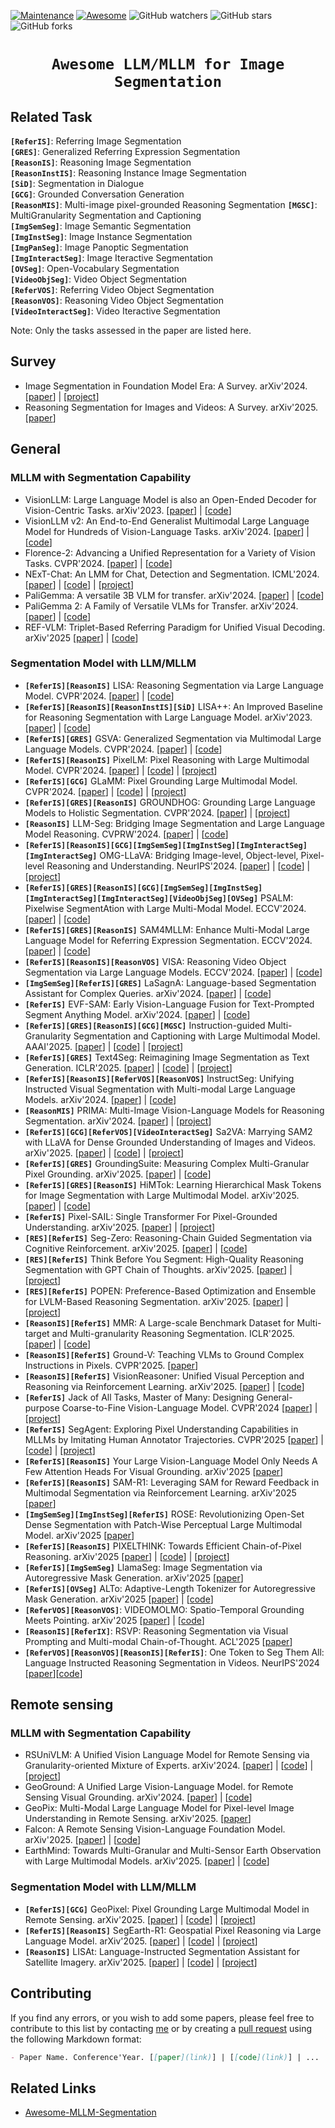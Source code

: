 [![Maintenance](https://img.shields.io/badge/Maintained%3F-yes-green.svg)](https://github.com/likyoo/awesome-MLLM-for-image-segmentation/graphs/commit-activity)
[![Awesome](https://cdn.rawgit.com/sindresorhus/awesome/d7305f38d29fed78fa85652e3a63e154dd8e8829/media/badge.svg)](https://github.com/likyoo/awesome-MLLM-for-image-segmentation)
<img alt="GitHub watchers" src="https://img.shields.io/github/watchers/likyoo/awesome-MLLM-for-image-segmentation?style=social"> <img alt="GitHub stars" src="https://img.shields.io/github/stars/likyoo/awesome-MLLM-for-image-segmentation?style=social"> <img alt="GitHub forks" src="https://img.shields.io/github/forks/likyoo/awesome-MLLM-for-image-segmentation?style=social">

# <p align=center>`Awesome LLM/MLLM for Image Segmentation`</p>

## Related Task

**`[ReferIS]`**: Referring Image Segmentation  
**`[GRES]`**: Generalized Referring Expression Segmentation  
**`[ReasonIS]`**: Reasoning Image Segmentation  
**`[ReasonInstIS]`**: Reasoning Instance Image Segmentation  
**`[SiD]`**: Segmentation in Dialogue  
**`[GCG]`**: Grounded Conversation Generation  
**`[ReasonMIS]`**: Multi-image pixel-grounded Reasoning Segmentation
**`[MGSC]`**: MultiGranularity Segmentation and Captioning  
**`[ImgSemSeg]`**: Image Semantic Segmentation  
**`[ImgInstSeg]`**: Image Instance Segmentation  
**`[ImgPanSeg]`**: Image Panoptic Segmentation  
**`[ImgInteractSeg]`**: Image Iteractive Segmentation  
**`[OVSeg]`**: Open-Vocabulary Segmentation  
**`[VideoObjSeg]`**: Video Object Segmentation  
**`[ReferVOS]`**: Referring Video Object Segmentation  
**`[ReasonVOS]`**: Reasoning Video Object Segmentation  
**`[VideoInteractSeg]`**: Video Iteractive Segmentation  

Note: Only the tasks assessed in the paper are listed here.

## Survey

- Image Segmentation in Foundation Model Era: A Survey. arXiv'2024. [[paper](https://arxiv.org/abs/2408.12957)] | [[project](https://github.com/stanley-313/ImageSegFM-Survey)]
- Reasoning Segmentation for Images and Videos: A Survey. arXiv'2025. [[paper](https://arxiv.org/abs/2505.18816)]

## General

### MLLM with Segmentation Capability

- VisionLLM: Large Language Model is also an Open-Ended Decoder for Vision-Centric Tasks. arXiv'2023. [[paper](https://arxiv.org/abs/2305.11175)] | [[code](https://github.com/OpenGVLab/VisionLLM)]
- VisionLLM v2: An End-to-End Generalist Multimodal Large Language Model for Hundreds of Vision-Language Tasks. arXiv'2024. [[paper](https://arxiv.org/abs/2406.08394)] | [[code](https://github.com/OpenGVLab/VisionLLM)]
- Florence-2: Advancing a Unified Representation for a Variety of Vision Tasks. CVPR'2024. [[paper](https://openaccess.thecvf.com/content/CVPR2024/html/Xiao_Florence-2_Advancing_a_Unified_Representation_for_a_Variety_of_Vision_CVPR_2024_paper.html)] | [[code](https://huggingface.co/collections/microsoft/florence-6669f44df0d87d9c3bfb76de)]
- NExT-Chat: An LMM for Chat, Detection and Segmentation. ICML'2024. [[paper](https://arxiv.org/abs/2311.04498)] | [[code](https://github.com/NExT-ChatV/NExT-Chat)] | [[project](https://next-chatv.github.io/)]
- PaliGemma: A versatile 3B VLM for transfer. arXiv'2024. [[paper](https://arxiv.org/abs/2407.07726)] | [[code](https://github.com/google-research/big_vision)]
- PaliGemma 2: A Family of Versatile VLMs for Transfer. arXiv'2024. [[paper](https://arxiv.org/abs/2412.03555)] | [[code](https://github.com/google-research/big_vision)]
- REF-VLM: Triplet-Based Referring Paradigm for Unified Visual Decoding. arXiv'2025 [[paper](https://arxiv.org/abs/2503.07413)] | [[code](https://github.com/MacavityT/REF-VLM)]

### Segmentation Model with LLM/MLLM

- **`[ReferIS][ReasonIS]`** LISA: Reasoning Segmentation via Large Language Model. CVPR'2024. [[paper](https://openaccess.thecvf.com/content/CVPR2024/html/Lai_LISA_Reasoning_Segmentation_via_Large_Language_Model_CVPR_2024_paper.html)] | [[code](https://github.com/dvlab-research/LISA)]
- **`[ReferIS][ReasonIS][ReasonInstIS][SiD]`** LISA++: An Improved Baseline for Reasoning Segmentation with Large Language Model. arXiv'2023. [[paper](https://openreview.net/forum?id=NBQFAN228B)] | [[code](https://github.com/dvlab-research/LISA)]
- **`[ReferIS][GRES]`** GSVA: Generalized Segmentation via Multimodal Large Language Models. CVPR'2024. [[paper](https://openaccess.thecvf.com/content/CVPR2024/html/Xia_GSVA_Generalized_Segmentation_via_Multimodal_Large_Language_Models_CVPR_2024_paper.html)] | [[code](https://github.com/LeapLabTHU/GSVA)]
- **`[ReferIS][ReasonIS]`** PixelLM: Pixel Reasoning with Large Multimodal Model. CVPR'2024. [[paper](https://arxiv.org/abs/2312.02228)] | [[code](https://github.com/MaverickRen/PixelLM)] | [[project](https://pixellm.github.io/)]
- **`[ReferIS][GCG]`** GLaMM: Pixel Grounding Large Multimodal Model. CVPR'2024. [[paper](https://openaccess.thecvf.com/content/CVPR2024/html/Rasheed_GLaMM_Pixel_Grounding_Large_Multimodal_Model_CVPR_2024_paper.html)] | [[code](https://github.com/mbzuai-oryx/groundingLMM)] | [[project](https://mbzuai-oryx.github.io/groundingLMM/)]
- **`[ReferIS][GRES][ReasonIS]`** GROUNDHOG: Grounding Large Language Models to Holistic Segmentation. CVPR'2024. [[paper](https://openaccess.thecvf.com/content/CVPR2024/html/Zhang_GROUNDHOG_Grounding_Large_Language_Models_to_Holistic_Segmentation_CVPR_2024_paper.html)] | [[project](https://groundhog-mllm.github.io/)]
- **`[ReasonIS]`** LLM-Seg: Bridging Image Segmentation and Large Language Model Reasoning. CVPRW'2024. [[paper](https://openaccess.thecvf.com/content/CVPR2024W/MMFM/html/Wang_LLM-Seg_Bridging_Image_Segmentation_and_Large_Language_Model_Reasoning_CVPRW_2024_paper.html)] | [[code](https://github.com/wangjunchi/LLMSeg)]
- **`[ReferIS][ReasonIS][GCG][ImgSemSeg][ImgInstSeg][ImgInteractSeg][ImgInteractSeg]`** OMG-LLaVA: Bridging Image-level, Object-level, Pixel-level Reasoning and Understanding. NeurIPS'2024. [[paper](https://proceedings.neurips.cc/paper_files/paper/2024/hash/83eb86be3e2f9fd66c44d9073c51ba4d-Abstract-Conference.html)] | [[code](https://github.com/lxtGH/OMG-Seg)] | [[project](https://lxtgh.github.io/project/omg_llava/)]
- **`[ReferIS][GRES][ReasonIS][GCG][ImgSemSeg][ImgInstSeg][ImgInteractSeg][ImgInteractSeg][VideoObjSeg][OVSeg]`** PSALM: Pixelwise SegmentAtion with Large Multi-Modal Model. ECCV'2024. [[paper](https://arxiv.org/abs/2403.14598)] | [[code](https://github.com/zamling/PSALM)]
- **`[ReferIS][GRES][ReasonIS]`** SAM4MLLM: Enhance Multi-Modal Large Language Model for Referring Expression Segmentation. ECCV'2024. [[paper](https://arxiv.org/abs/2409.10542)] | [[code](https://github.com/AI-Application-and-Integration-Lab/SAM4MLLM)]
- **`[ReferIS][ReasonIS][ReasonVOS]`** VISA: Reasoning Video Object Segmentation via Large Language Models. ECCV'2024. [[paper](https://arxiv.org/abs/2407.11325)] | [[code](https://github.com/cilinyan/VISA)]
- **`[ImgSemSeg][ReferIS][GRES]`** LaSagnA: Language-based Segmentation Assistant for Complex Queries. arXiv'2024. [[paper](https://arxiv.org/abs/2404.08506)] | [[code](https://github.com/congvvc/LaSagnA)]
- **`[ReferIS]`** EVF-SAM: Early Vision-Language Fusion for Text-Prompted Segment Anything Model. arXiv'2024. [[paper](https://arxiv.org/abs/2406.20076)] | [[code](https://github.com/hustvl/EVF-SAM)]
- **`[ReferIS][GRES][ReasonIS][GCG][MGSC]`** Instruction-guided Multi-Granularity Segmentation and Captioning with Large Multimodal Model. AAAI'2025. [[paper](https://arxiv.org/abs/2409.13407)] | [[code](https://github.com/lizhou-cs/mglmm)] | [[project](https://lizhou-cs.github.io/mglmm.github.io/)]
- **`[ReferIS][GRES]`** Text4Seg: Reimagining Image Segmentation as Text Generation. ICLR'2025. [[paper](https://arxiv.org/abs/2410.09855)] | [[code](https://github.com/mc-lan/Text4Seg)] | [[project](https://mc-lan.github.io/Text4Seg/)]
- **`[ReferIS][ReasonIS][ReferVOS][ReasonVOS]`** InstructSeg: Unifying Instructed Visual Segmentation with Multi-modal Large Language Models. arXiv'2024. [[paper](https://arxiv.org/abs/2412.14006)] | [[code](https://github.com/congvvc/InstructSeg)]
- **`[ReasonMIS]`** PRIMA: Multi-Image Vision-Language Models for Reasoning Segmentation. arXiv'2024. [[paper](https://arxiv.org/abs/2412.15209)] | [[project](https://plan-lab.github.io/prima)]
- **`[ReferIS][GCG][ReferVOS][VideoInteractSeg]`** Sa2VA: Marrying SAM2 with LLaVA for Dense Grounded Understanding of Images and Videos. arXiv'2025. [[paper](https://arxiv.org/abs/2501.04001)] | [[code](https://github.com/magic-research/Sa2VA)] | [[project](https://lxtgh.github.io/project/sa2va/)]
- **`[ReferIS][GRES]`** GroundingSuite: Measuring Complex Multi-Granular Pixel Grounding. arXiv'2025. [[paper](https://arxiv.org/abs/2503.10596)] | [[code](https://github.com/hustvl/GroundingSuite)]
- **`[ReferIS][GRES][ReasonIS]`** HiMTok: Learning Hierarchical Mask Tokens for Image Segmentation with Large Multimodal Model. arXiv'2025. [[paper](https://arxiv.org/abs/2503.13026)] | [[code](https://github.com/yayafengzi/LMM-HiMTok)]
- **`[ReferIS]`** Pixel-SAIL: Single Transformer For Pixel-Grounded Understanding. arXiv'2025. [[paper](https://arxiv.org/abs/2504.10465)] | [[project](https://zhang-tao-whu.github.io/project/pixelsail)]
- **`[RES][ReferIS]`** Seg-Zero: Reasoning-Chain Guided Segmentation via Cognitive Reinforcement. arXiv'2025. [[paper](https://arxiv.org/abs/2503.06520)] | [[code](https://github.com/dvlab-research/Seg-Zero)]
- **`[RES][ReferIS]`** Think Before You Segment: High-Quality Reasoning Segmentation with GPT Chain of Thoughts. arXiv'2025. [[paper](https://arxiv.org/abs/2503.07503)] | [[project](https://cse.hkust.edu.hk/~skao/thinkfirst.html)]
- **`[RES][ReferIS]`** POPEN: Preference-Based Optimization and Ensemble for LVLM-Based Reasoning Segmentation. arXiv'2025. [[paper](https://arxiv.org/abs/2504.00640)] | [[project](https://lanyunzhu.site/POPEN/)]
- **`[ReasonIS][ReferIS]`** MMR: A Large-scale Benchmark Dataset for Multi-target and Multi-granularity Reasoning Segmentation. ICLR'2025. [[paper](https://arxiv.org/abs/2503.13881)] | [[code](https://github.com/jdg900/MMR)]
- **`[ReasonIS][ReferIS]`** Ground-V: Teaching VLMs to Ground Complex Instructions in Pixels. CVPR'2025. [[paper](https://arxiv.org/abs/2505.13788)]
- **`[ReasonIS][ReferIS]`** VisionReasoner: Unified Visual Perception and Reasoning via Reinforcement Learning. arXiv'2025. [[paper](https://arxiv.org/abs/2505.12081)] | [[code](https://github.com/dvlab-research/VisionReasoner)]
- **`[ReferIS]`** Jack of All Tasks, Master of Many: Designing General-purpose Coarse-to-Fine Vision-Language Model. CVPR'2024 [[paper](https://arxiv.org/abs/2312.12423)] | [[project](https://shramanpramanick.github.io/VistaLLM/)]
- **`[ReferIS]`** SegAgent: Exploring Pixel Understanding Capabilities in MLLMs by Imitating Human Annotator Trajectories. CVPR'2025 [[paper](https://arxiv.org/abs/2503.08625)] | [[code](https://github.com/aim-uofa/SegAgent?tab=readme-ov-file)] | [[project](https://aim-uofa.github.io/SegAgent/)]
- **`[ReferIS][ReasonIS]`** Your Large Vision-Language Model Only Needs A Few Attention Heads For Visual Grounding. arXiv'2025 [[paper](https://arxiv.org/abs/2503.06287)]
- **`[ReferIS][ReasonIS]`** SAM-R1: Leveraging SAM for Reward Feedback in Multimodal Segmentation via Reinforcement Learning. arXiv'2025 [[paper](https://arxiv.org/abs/2505.22596)]
- **`[ImgSemSeg][ImgInstSeg][ReferIS]`** ROSE: Revolutionizing Open-Set Dense Segmentation with Patch-Wise Perceptual Large Multimodal Model. arXiv'2025 [[paper](https://arxiv.org/abs/2412.00153)]
- **`[ReferIS][ReasonIS]`** PIXELTHINK: Towards Efficient Chain-of-Pixel Reasoning. arXiv'2025 [[paper](https://arxiv.org/abs/2505.23727)] | [[code](https://github.com/songw-zju/PixelThink)] | [[project](https://pixelthink.github.io/)]
- **`[ReferIS][ImgSemSeg]`** LlamaSeg: Image Segmentation via Autoregressive Mask Generation. arXiv'2025 [[paper](https://arxiv.org/abs/2505.19422)]
- **`[ReferIS][OVSeg]`** ALTo: Adaptive-Length Tokenizer for Autoregressive Mask Generation. arXiv'2025 [[paper](https://arxiv.org/abs/2505.16495)] | [[code](https://github.com/yayafengzi/ALToLLM)]
- **`[ReferVOS][ReasonVOS]`**: VIDEOMOLMO: Spatio-Temporal Grounding Meets Pointing. arXiv'2025 [[paper](https://arxiv.org/abs/2506.05336)] | [[code](https://github.com/mbzuai-oryx/VideoMolmo?tab=readme-ov-file)]
- **`[ReasonIS][ReferIX]`**: RSVP: Reasoning Segmentation via Visual Prompting and Multi-modal Chain-of-Thought. ACL'2025 [[paper](https://www.arxiv.org/abs/2506.04277)]
- **`[ReferVOS][ReasonVOS][ReasonIS][ReferIS]`**: One Token to Seg Them All: Language Instructed Reasoning Segmentation in Videos. NeurIPS'2024 [[paper](https://arxiv.org/abs/2409.19603)][[code](https://github.com/showlab/VideoLISA)]

## Remote sensing

### MLLM with Segmentation Capability

- RSUniVLM: A Unified Vision Language Model for Remote Sensing via Granularity-oriented Mixture of Experts. arXiv'2024. [[paper](https://arxiv.org/abs/2412.05679)] | [[code](https://github.com/xuliu-cyber/RSUniVLM)] | [[project](https://rsunivlm.github.io/)]
- GeoGround: A Unified Large Vision-Language Model. for Remote Sensing Visual Grounding. arXiv'2024. [[paper](http://arxiv.org/abs/2411.11904)] | [[code](https://github.com/zytx121/GeoGround)]
- GeoPix: Multi-Modal Large Language Model for Pixel-level Image Understanding in Remote Sensing. arXiv'2025. [[paper](https://arxiv.org/abs/2501.06828)]
- Falcon: A Remote Sensing Vision-Language Foundation Model. arXiv'2025. [[paper](https://arxiv.org/abs/2503.11070)] | [[code](https://github.com/TianHuiLab/Falcon)]
- EarthMind: Towards Multi-Granular and Multi-Sensor Earth Observation with Large Multimodal Models. arXiv'2025. [[paper](https://arxiv.org/abs/2506.01667)] | [[code](https://github.com/shuyansy/EarthMind)]

### Segmentation Model with LLM/MLLM

- **`[ReferIS][GCG]`** GeoPixel: Pixel Grounding Large Multimodal Model in Remote Sensing. arXiv'2025. [[paper](https://arxiv.org/abs/2501.13925)] | [[code](https://github.com/mbzuai-oryx/GeoPixel)] | [[project](https://mbzuai-oryx.github.io/GeoPixel/)]
- **`[ReferIS][ReasonIS]`** SegEarth-R1: Geospatial Pixel Reasoning via Large Language Model. arXiv'2025. [[paper](https://arxiv.org/abs/2504.09644)] | [[code](https://github.com/earth-insights/SegEarth-R1)] | [[project](https://earth-insights.github.io/SegEarth-R1/)]
- **`[ReasonIS]`** LISAt: Language-Instructed Segmentation Assistant for Satellite Imagery. arXiv'2025. [[paper](https://arxiv.org/abs/2505.02829)] | [[code](https://github.com/lisat-bair/LISAt_code)] | [[project](https://lisat-bair.github.io/LISAt/)]

## Contributing

If you find any errors, or you wish to add some papers, please feel free to contribute to this list by contacting [me](https://likyoo.github.io/) or by creating a [pull request](https://github.com/likyoo/awesome-MLLM-for-image-segmentation/pulls) using the following Markdown format:

```markdown
- Paper Name. Conference'Year. [[paper](link)] | [[code](link)] | ...
```

## Related Links

- [Awesome-MLLM-Segmentation](https://github.com/mc-lan/Awesome-MLLM-Segmentation)
